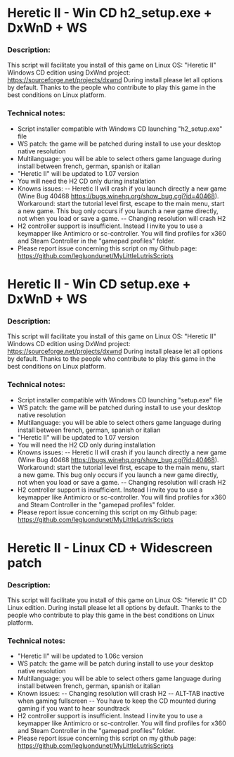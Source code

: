 # Heretic II - Win CD h2_setup.exe + DxWnD + WS

### Description:
This script will facilitate you install of this game on Linux OS:
 "Heretic II" Windows CD edition using DxWnd project: https://sourceforge.net/projects/dxwnd
During install please let all options by default.
Thanks to the people who contribute to play this game in the best conditions on Linux platform.

### Technical notes:
- Script installer compatible with Windows CD launching "h2_setup.exe" file
- WS patch: the game will be patched during install to use your desktop native resolution
- Multilanguage: you will be able to select  others game  language during install between french, german, spanish or italian
- "Heretic II" will be updated to 1.07 version
- You will need the H2 CD only during installation
- Knowns issues:
-- Heretic II will crash if you launch directly a new game (Wine Bug 40468 https://bugs.winehq.org/show_bug.cgi?id=40468). Workaround: start the tutorial level first, escape to the main menu, start a new game. This bug only occurs if you launch a new game directly, not when you load or save a game.
-- Changing resolution will crash H2
- H2 controller support is insufficient. Instead I invite you to use a keymapper like Antimicro or sc-controller. You will find profiles for x360 and Steam Controller in the "gamepad profiles" folder.
- Please report issue concerning this script on my Github page:
https://github.com/legluondunet/MyLittleLutrisScripts

# Heretic II - Win CD setup.exe + DxWnD + WS

### Description:
This script will facilitate you install of this game on Linux OS:
 "Heretic II" Windows CD edition using DxWnd project: https://sourceforge.net/projects/dxwnd
During install please let all options by default.
Thanks to the people who contribute to play this game in the best conditions on Linux platform.

### Technical notes:
- Script installer compatible with Windows CD launching "setup.exe" file
- WS patch: the game will be patched during install to use your desktop native resolution
- Multilanguage: you will be able to select  others game  language during install between french, german, spanish or italian
- "Heretic II" will be updated to 1.07 version
- You will need the H2 CD only during installation
- Knowns issues:
-- Heretic II will crash if you launch directly a new game (Wine Bug 40468 https://bugs.winehq.org/show_bug.cgi?id=40468). Workaround: start the tutorial level first, escape to the main menu, start a new game. This bug only occurs if you launch a new game directly, not when you load or save a game.
-- Changing resolution will crash H2
- H2 controller support is insufficient. Instead I invite you to use a keymapper like Antimicro or sc-controller. You will find profiles for x360 and Steam Controller in the "gamepad profiles" folder.
- Please report issue concerning this script on my Github page:
https://github.com/legluondunet/MyLittleLutrisScripts


# Heretic II - Linux CD + Widescreen patch

### Description:
This script will facilitate you install of this game on Linux OS:
"Heretic II" CD Linux edition.
During install please let all options by default.
Thanks to the people who contribute to play this game in the best conditions on Linux platform.

### Technical notes:
- "Heretic II" will be updated to 1.06c version
- WS patch: the game will be patch during install to use your desktop native resolution
- Multilanguage: you will be able to select others game language during install between french, german, spanish or italian
- Known issues:
-- Changing resolution will crash H2
-- ALT-TAB inactive when gaming fullscreen
-- You have to keep the CD mounted during gaming if you want to hear soundtrack
- H2 controller support is insufficient. Instead I invite you to use a keymapper like Antimicro or sc-controller. You will find profiles for x360 and Steam Controller in the "gamepad profiles" folder.
- Please report issue concerning this script on my github page:
https://github.com/legluondunet/MyLittleLutrisScripts

